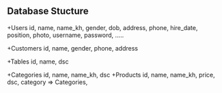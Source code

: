 ## Database Stucture
+Users
	id,
	name,
	name_kh,
	gender,
	dob,
	address,
	phone,
	hire_date,
	position,
	photo,
	username,
	password,
	.....

+Customers
	id,
	name,
	gender,
	phone,
	address

+Tables
	id,
	name,
	dsc

+Categories
	id,
	name,
	name_kh,
	dsc
+Products
	id,
	name,
	name_kh,
	price,
	dsc,
	category => Categories,
